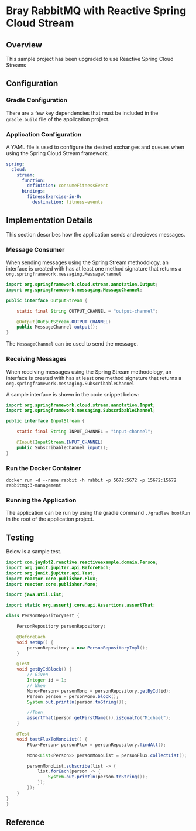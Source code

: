 # Bray RabbitMQ with Reactive Spring Cloud Stream

## Overview

This sample project has been upgraded to use Reactive Spring Cloud Streams

## Configuration

### Gradle Configuration

There are a few key dependencies that must be included in the `gradle.build` file of the application project.

### Application Configuration

A YAML file is used to configure the desired exchanges and queues when using the Spring Cloud Stream framework.

```yaml
spring:
  cloud:
    stream:
      function:
        definition: consumeFitnessEvent
      bindings:
        fitnessExercise-in-0:
          destination: fitness-events
```

## Implementation Details
This section describes how the application sends and recieves messages.

### Message Consumer

When sending messages using the Spring Stream methodology, an interface is created with has at least one method signature that returns a `org.springframework.messaging.MessageChannel`

```java
import org.springframework.cloud.stream.annotation.Output;
import org.springframework.messaging.MessageChannel;

public interface OutputStream {

    static final String OUTPUT_CHANNEL = "output-channel";

    @Output(OutputStream.OUTPUT_CHANNEL)
    public MessageChannel output();
}
```

The `MessageChannel` can be used to send the message.

### Receiving Messages

When receiving messages using the Spring Stream methodology, an interface is created with has at least one method signature that returns a `org.springframework.messaging.SubscribableChannel`

A sample interface is shown in the code snippet below:

```java
import org.springframework.cloud.stream.annotation.Input;
import org.springframework.messaging.SubscribableChannel;

public interface InputStream {

    static final String INPUT_CHANNEL = "input-channel";

    @Input(InputStream.INPUT_CHANNEL)
    public SubscribableChannel input();
}
```

### Run the Docker Container

`docker run -d --name rabbit -h rabbit -p 5672:5672 -p 15672:15672 rabbitmq:3-management`

### Running the Application

The application can be run by using the gradle command `./gradlew bootRun` in the root of the application project.

## Testing

Below is a sample test.

```java
import com.jaydot2.reactive.reactiveexample.domain.Person;
import org.junit.jupiter.api.BeforeEach;
import org.junit.jupiter.api.Test;
import reactor.core.publisher.Flux;
import reactor.core.publisher.Mono;

import java.util.List;

import static org.assertj.core.api.Assertions.assertThat;

class PersonRepositoryTest {

    PersonRepository personRepository;

    @BeforeEach
    void setUp() {
        personRepository = new PersonRepositoryImpl();
    }

    @Test
    void getByIdBlock() {
        // Given
        Integer id = 1;
        // When
        Mono<Person> personMono = personRepository.getById(id);
        Person person = personMono.block();
        System.out.println(person.toString());

        //Then
        assertThat(person.getFirstName()).isEqualTo("Michael");
    }

    @Test
    void testFluxToMonoList() {
        Flux<Person> personFlux = personRepository.findAll();

        Mono<List<Person>> personMonoList = personFlux.collectList();

        personMonoList.subscribe(list -> {
            list.forEach(person -> {
                System.out.println(person.toString());
            });
        });
    }
}
}

```

## Reference
